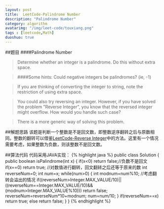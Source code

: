 ```yaml
---
layout: post
title:  LeetCode-Palindrome Number
description: "Palindrome Number"
category: algorithm
avatarimg: "/img/leet-code/touxiang.png"
tags : [leetcode,Math]
duoshuo: true
---
```

##题目
####Palindrome Number
>Determine whether an integer is a palindrome. Do this without extra space.

>####Some hints:
>Could negative integers be palindromes? (ie, -1)

>If you are thinking of converting the integer to string, note the restriction of using extra space.

>You could also try reversing an integer. However, if you have solved the problem "Reverse Integer", you know that the reversed integer might overflow. How would you handle such case?

>There is a more generic way of solving this problem.

<!-- more -->

##解题思路
该题是判断一个整数是不是回文数，即整数逆序翻转之后与原数相同。整数的翻转可以借鉴[LeetCode-Reverse Integer][1]中的方法。这里有一个情况需要考虑，如果整数为负数，则该整数不是回文数。

##算法代码
代码采用JAVA实现：
{% highlight java %}
public class Solution {
    public boolean isPalindrome(int x) {
        if(x<0) return false;//负数不是回文
        if(x==0) return true;
        //对数值进行翻转，回文翻转之后还等于原来的数
        int reverseNum=0;
        int num=x;
        while(num>0)
        {
        	int modnum=num%10;
        	//考虑翻转会溢出的情况
        	if((reverseNum>Integer.MAX_VALUE/10)||((reverseNum==Integer.MAX_VALUE/10)&&(modnum>Integer.MAX_VALUE%10)))
        		return false;
        	reverseNum=reverseNum*10+modnum;
        	num=num/10;
        }
        if(reverseNum==x)
        	return true;
        else
        	return false;
    }
}
{% endhighlight %}

[1]:http://pisxw.com/algorithm/leetcode-Reverse-Integer.html